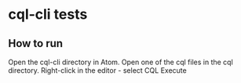 # cql-cli tests

## How to run

Open the cql-cli directory in Atom.
Open one of the cql files in the cql directory.
Right-click in the editor - select CQL Execute
